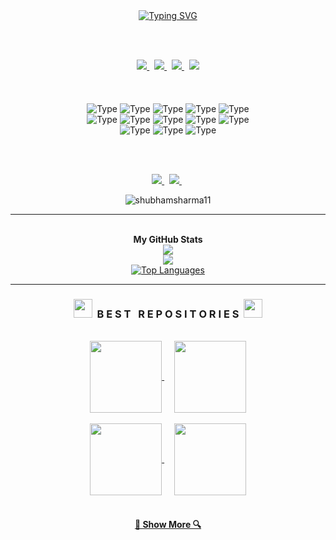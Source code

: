 <div align=center>
<a href="https://git.io/typing-svg"><img src="http://readme-typing-svg.herokuapp.com?font=Fira+Code&duration=3000&pause=300&color=FFFFFF&center=true&vCenter=true&multiline=true&repeat=false&random=false&width=800&height=100&lines=Hey%F0%9F%91%8B+My+name+is+Shubham+Sharma;I'm+a+.Net+Full+Stack+DevOps+Engineer;Working+as+Senior+DevOps+Engineer+at+Cognizant+Technologies" alt="Typing SVG" /></a>
</div>

<br> <br>
<div align="center">
  <a href="https://www.linkedin.com/in/shubhamsharma17/">
    <img src="https://img.shields.io/badge/LinkedIn%20-%0A66C2.svg?&style=for-the-badge&logo=LinkedIn&logoColor=000000&color=FFFFFF" target="_blank"/>
  </a>
  &nbsp;
  <a href="https://shubhamsharma11.github.io/">
    <img src="https://img.shields.io/badge/Portfolio%20-%FFFFFF.svg?&style=for-the-badge&logo=Vercel&logoColor=000000&color=FFFFFF" target="_blank"/>
  </a>
   &nbsp;
  <a href="">
    <img src="https://img.shields.io/badge/Youtube-%FFFFFF.svg?&style=for-the-badge&logo=Youtube&logoColor=000000&color=FFFFFF" target="_blank"/>
  </a>
   &nbsp;
  <a href="">
    <img src="https://img.shields.io/badge/Instagram%20-%FFFFFF.svg?&style=for-the-badge&logo=instagram&logoColor=000000&color=FFFFFF" target="_blank"/>
  </a>
</div>
<br><br>
<br />
<div align="center">
  <img alt="Type" src="https://img.shields.io/badge/.Net Core-000000?style=for-the-badge&color=FFFFFF" />
  <img alt="Type" src="https://img.shields.io/badge/.Net Framework-000000?style=for-the-badge&color=FFFFFF" />
  <img alt="Type" src="https://img.shields.io/badge/Mysql-000000?style=for-the-badge&color=FFFFFF" />
  <img alt="Type" src="https://img.shields.io/badge/react-000000?style=for-the-badge&color=FFFFFF" />
  <img alt="Type" src="https://img.shields.io/badge/Vue-000000?style=for-the-badge&color=FFFFFF" />
  <br/>
  <img alt="Type" src="https://img.shields.io/badge/Azure Devops-000000?style=for-the-badge&color=FFFFFF" />
  <img alt="Type" src="https://img.shields.io/badge/Kubernetes-000000?style=for-the-badge&color=FFFFFF" />
  <img alt="Type" src="https://img.shields.io/badge/Docker-000000?style=for-the-badge&color=FFFFFF" />
  <img alt="Type" src="https://img.shields.io/badge/Ansible-000000?style=for-the-badge&color=FFFFFF" />
  <img alt="Type" src="https://img.shields.io/badge/Terraform-000000?style=for-the-badge&color=FFFFFF" />
  <br/>  
  <img alt="Type" src="https://img.shields.io/badge/HTML5-000000?style=for-the-badge&color=FFFFFF" />
  <img alt="Type" src="https://img.shields.io/badge/CSS-000000?style=for-the-badge&color=FFFFFF" />
  <img alt="Type" src="https://img.shields.io/badge/Javascript-000000?style=for-the-badge&color=FFFFFF" />
</div>

<br><br>
<div align="center">
<a  href="https://www.github.com/shubhamsharma11" target="_blank" rel="noreferrer"><img
src="https://img.shields.io/github/followers/shubhamsharma11?logo=github&logoColor=000000&style=for-the-badge&color=000000&labelColor=FFFFFF" />
</a>
 &nbsp;
<a  href="" target="_blank" rel="noreferrer"><img
src="https://img.shields.io/youtube/channel/subscribers/UCFdrSW0_sTp7950tIp6zafQ?logo=youtube&logoColor=000000&style=for-the-badge&color=000000&labelColor=FFFFFF" />
</a>
 &nbsp;
<p > <img src="https://komarev.com/ghpvc/?username=shubhamsharma11&label=Profile%20views&color=000000&labelColor=FFFFFF&style=for-the-badge" alt="shubhamsharma11" /> </p>

</div>
<hr>
<br>

 
<div align=center>
   <b align="center" >My GitHub Stats</b>
  <br>
  <a href="https://github.com/shubhamsharma11/">
    <img src="https://github-readme-stats.vercel.app/api?username=shubhamsharma11&show_icons=true&icon_color=FFFFFF&theme=dark&bg_color=FFFFFF00&hide_title=true&hide_border=true&hide=prs&include_all_commits=true" />
  </a>
 

<br>
<a href="http://www.github.com/shubhamsharma11"><img src="https://github-readme-streak-stats.herokuapp.com/?user=shubhamsharma11&stroke=ffffff&background=FFFFFF00&theme=dark&ring=22c55e&fire=22c55e&currStreakNum=ffffff&currStreakLabel=22c55e&sideNums=ffffff&sideLabels=ffffff&dates=ffffff&hide_border=true" /></a>

<br>
<a href="https://github.com/shubhamsharma11" align="left"><img src="https://github-readme-stats.vercel.app/api/top-langs/?username=shubhamsharma11&langs_count=6&title_color=22c55e&text_color=ffffff&icon_color=0891b2&bg_color=FFFFFF00&theme=dark&hide_border=true&locale=en&custom_title=Top%20%Languages" alt="Top Languages" /></a>
</div>



<hr>



<h3 align="center"><img src="https://slackmojis.com/emojis/59967-duck_dance/download" width="30"/>&nbsp;&nbsp;B E S T &nbsp; R E P O S I T O R I E S&nbsp;&nbsp;<img src="https://slackmojis.com/emojis/59967-duck_dance/download" width="30"/></h3>

<br> 

<div width="100%" align="center">
  <a align="center" href="https://github.com/shubhamsharma11/manoj_portfolio" title="Manoj_Portfolio">
    <img align="center" height="115" src="https://github-readme-stats-git-masterrstaa-rickstaa.vercel.app/api/pin/?username=shubhamsharma11&repo=manoj_portfolio&theme=dark&icon_color=FFFFFF&border_color=FFFFFF&bg_color=FFFFFF00&border_radius=10">
  </a>
  &nbsp;&nbsp;&nbsp;
  <a align="center" href="https://github.com/shubhamsharma11/Blog_App" title="Blog App">
    <img align="center" height="115" src="https://github-readme-stats-git-masterrstaa-rickstaa.vercel.app/api/pin/?username=shubhamsharma11&repo=Blog_App&theme=dark&icon_color=FFFFFF&border_color=FFFFFF&bg_color=FFFFFF00&border_radius=10">
  </a>
</div>

<br/>

<div width="100%" align="center">
  <a align="center" href="https://github.com/shubhamsharma11/calculator" title="Calculator">
    <img align="center" height="115" src="https://github-readme-stats-git-masterrstaa-rickstaa.vercel.app/api/pin/?username=shubhamsharma11&repo=calculator&theme=dark&icon_color=FFFFFF&border_color=FFFFFF&bg_color=FFFFFF00&border_radius=10">
  </a>
  &nbsp;&nbsp;&nbsp;
  <a align="center" href="https://github.com/shubhamsharma11/Tic-Tac-Toe-Game" title="Tic-Tac-Toe-Game">
    <img align="center" height="115" src="https://github-readme-stats-git-masterrstaa-rickstaa.vercel.app/api/pin/?username=shubhamsharma11&repo=Tic-Tac-Toe-Game&theme=dark&icon_color=FFFFFF&border_color=FFFFFF&bg_color=FFFFFF00&border_radius=10">
  </a>
</div>

<br>

<h4 align="center">
  <a href="https://github.com/shubhamsharma11?tab=repositories" title="Show Repositories">🔎 Show More 🔍</a>
  

</a></div><br /><br /><br /><br /><br /><br /><br />
<!--
- 🔭 I’m currently working on ...
- 🌱 I’m currently learning ...
- 👯 I’m looking to collaborate on ...
- 🤔 I’m looking for help with ...
- 💬 Ask me about ...
- 📫 How to reach me: ...
- 😄 Pronouns: ...
- ⚡ Fun fact: ...
-->
